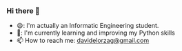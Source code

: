 ### Hi there 👋

  - 😄: I'm actually an Informatic Engineering student.
  - 🌱: I'm currently learning and improving my Python skills
  - 📫 How to reach me: davidelorzag@gmail.com

<!--
**davyyelor/davyyelor** is a ✨ _special_ ✨ repository because its `README.md` (this file) appears on your GitHub profile.

Here are some ideas to get you started:

- 🔭 I’m currently working on ...
- 🌱 I’m currently learning ...
- 👯 I’m looking to collaborate on ...
- 🤔 I’m looking for help with ...
- 💬 Ask me about ...
- 📫 How to reach me: ...
- 😄 Pronouns: ...
- ⚡ Fun fact: ...
-->
